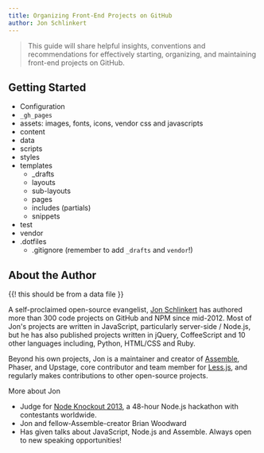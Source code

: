 ```yaml
---
title: Organizing Front-End Projects on GitHub
author: Jon Schlinkert
---
```


> This guide will share helpful insights, conventions and recommendations for effectively starting, organizing, and maintaining front-end projects on GitHub.

## Getting Started

* Configuration
* `_gh_pages`
* assets: images, fonts, icons, vendor css and javascripts
* content
* data
* scripts
* styles
* templates
  - _drafts
  - layouts
  - sub-layouts
  - pages
  - includes (partials)
  - snippets
* test
* vendor
* .dotfiles
  - .gitignore (remember to add `_drafts` and `vendor`!)


## About the Author

{{! this should be from a data file }}

A self-proclaimed open-source evangelist, [Jon Schlinkert]() has authored more than 300 code projects on GitHub and NPM since mid-2012. Most of Jon's projects are written in JavaScript, particularly server-side / Node.js, but he has also published projects written in jQuery, CoffeeScript and 10 other languages including, Python, HTML/CSS and Ruby.

Beyond his own projects, Jon is a maintainer and creator of [Assemble](), Phaser, and Upstage, core contributor and team member for [Less.js](), and regularly makes contributions to other open-source projects.

More about Jon

* Judge for [Node Knockout 2013](), a 48-hour Node.js hackathon with contestants worldwide.
* Jon and fellow-Assemble-creator Brian Woodward
* Has given talks about JavaScript, Node.js and Assemble. Always open to new speaking opportunities!